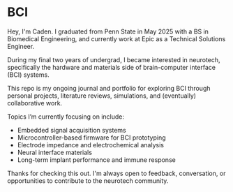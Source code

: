 # BCI
Hey, I'm Caden. I graduated from Penn State in May 2025 with a BS in Biomedical Engineering, and currently work at Epic as a Technical Solutions Engineer.

During my final two years of undergrad, I became interested in neurotech, specifically the hardware and materials side of brain-computer interface (BCI) systems.

This repo is my ongoing journal and portfolio for exploring BCI through personal projects, literature reviews, simulations, and (eventually) collaborative work.

Topics I’m currently focusing on include:
- Embedded signal acquisition systems
- Microcontroller-based firmware for BCI prototyping
- Electrode impedance and electrochemical analysis
- Neural interface materials
- Long-term implant performance and immune response

Thanks for checking this out. I'm always open to feedback, conversation, or opportunities to contribute to the neurotech community.
